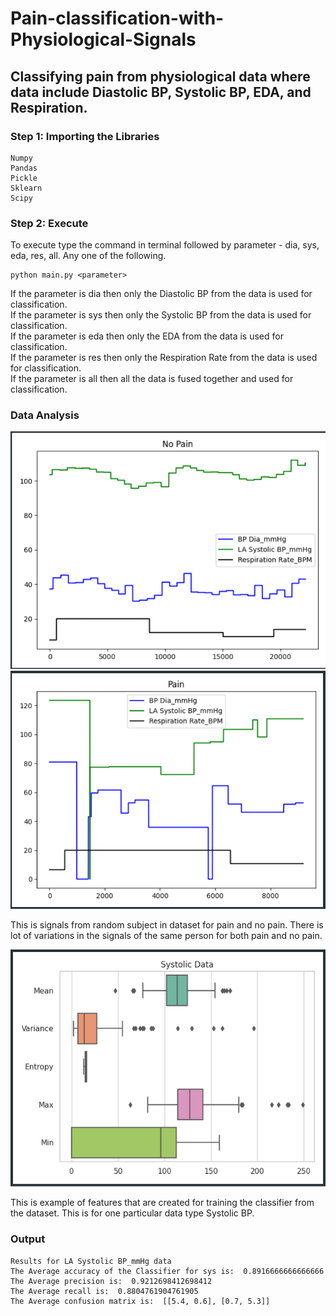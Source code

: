 # Pain-classification-with-Physiological-Signals

## Classifying pain from physiological data where data include Diastolic BP, Systolic BP, EDA, and Respiration.

### Step 1: Importing the Libraries
```
Numpy 
Pandas
Pickle
Sklearn
Scipy
```
### Step 2: Execute
To execute type the command in terminal followed by parameter - dia, sys, eda, res, all. Any one of the following.
```
python main.py <parameter>
```
If the parameter is dia then only the Diastolic BP from the data is used for classification.                                                                         
If the parameter is sys then only the Systolic BP from the data is used for classification.                                                                         
If the parameter is eda then only the EDA from the data is used for classification.                                                                                 
If the parameter is res then only the Respiration Rate from the data is used for classification.                                                                     
If the parameter is all then all the data is fused together and used for classification.

### Data Analysis
![Image of Data](https://github.com/Venkat-2709/Pain-classification-with-Physiological-Signals/blob/master/Pictures/Screenshot%20from%202021-02-28%2015-28-35.png)
![Image of Data](https://github.com/Venkat-2709/Pain-classification-with-Physiological-Signals/blob/master/Pictures/Screenshot%20from%202021-02-28%2015-28-34.png)

This is signals from random subject in dataset for pain and no pain. There is lot of variations in the signals of the same person for both pain and no pain. 

![Image of Data](https://github.com/Venkat-2709/Pain-classification-with-Physiological-Signals/blob/master/Pictures/Screenshot%20from%202021-02-28%2013-11-19.png)

This is example of features that are created for training the classifier from the dataset. This is for one particular data type Systolic BP. 

### Output
```
Results for LA Systolic BP_mmHg data
The Average accuracy of the Classifier for sys is: ​ 0.8916666666666666
The Average precision is: ​ 0.9212698412698412
The Average recall is: ​ 0.8804761904761905
The Average confusion matrix is: ​ [[5.4, 0.6], [0.7, 5.3]]
```
